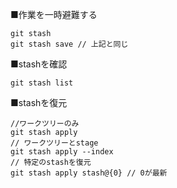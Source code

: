 ■作業を一時避難する
```
git stash 
git stash save // 上記と同じ
```

■stashを確認
```
git stash list
```

■stashを復元
```
//ワークツリーのみ
git stash apply
// ワークツリーとstage
git stash apply --index
// 特定のstashを復元
git stash apply stash@{0} // 0が最新
```